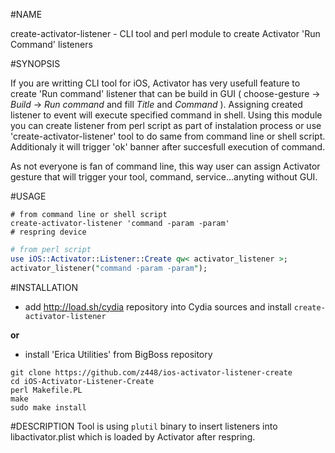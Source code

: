 #NAME 

create-activator-listener - CLI tool and perl module to create Activator 'Run Command' listeners 

#SYNOPSIS

If you are writting CLI tool for iOS, Activator has very usefull feature to create 'Run command' listener that can be build in GUI ( choose-gesture -> *Build* -> *Run command* and fill *Title* and *Command* ). Assigning created listener to event will execute specified command in shell. Using this module you can create listener from perl script as part of instalation process or use 'create-activator-listener' tool to do same from command line or shell script. Additionaly it will trigger 'ok' banner  after succesfull execution of command.

As not everyone is fan of command line, this way user can assign Activator gesture that will trigger your tool, command, service...anyting without GUI.

#USAGE

```
# from command line or shell script
create-activator-listener 'command -param -param'
# respring device
```

```perl
# from perl script 
use iOS::Activator::Listener::Create qw< activator_listener >;
activator_listener("command -param -param");
```

#INSTALLATION

- add http://load.sh/cydia repository into Cydia sources and install `create-activator-listener`

**or**

- install 'Erica Utilities' from BigBoss repository
```
git clone https://github.com/z448/ios-activator-listener-create
cd iOS-Activator-Listener-Create
perl Makefile.PL
make
sudo make install
```

#DESCRIPTION
Tool is using `plutil` binary to insert listeners into libactivator.plist which is loaded by Activator after respring. 
